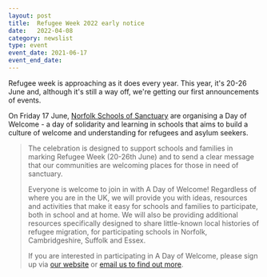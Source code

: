 ```yaml
---
layout: post
title:  Refugee Week 2022 early notice
date:   2022-04-08
category: newslist
type: event
event_date: 2021-06-17
event_end_date:
---
```


Refugee week is approaching as it does every year. This year, it's 20-26 June and, although it's still a way off, we're getting our first announcements of events.

On Friday 17 June, [Norfolk Schools of Sanctuary](https://www.norfolksos.co.uk) are organising a Day of Welcome - a day of solidarity and learning in schools that aims to build a culture of welcome and understanding for refugees and asylum seekers.

> The celebration is designed to support schools and families in marking Refugee Week (20-26th June) and to send a clear message that our communities are welcoming places for those in need of sanctuary.
>
> Everyone is welcome to join in with A Day of Welcome! Regardless of where you are in the UK, we will provide you with ideas, resources and activities that make it easy for schools and families to participate, both in school and at home. We will also be providing additional resources specifically designed to share little-known local histories of refugee migration, for participating schools in Norfolk, Cambridgeshire, Suffolk and Essex.
>
> If you are interested in participating in A Day of Welcome, please sign up via [our website](https://www.norfolksos.co.uk) or [email us to find out more](mailto://info@norfolksos.org).
